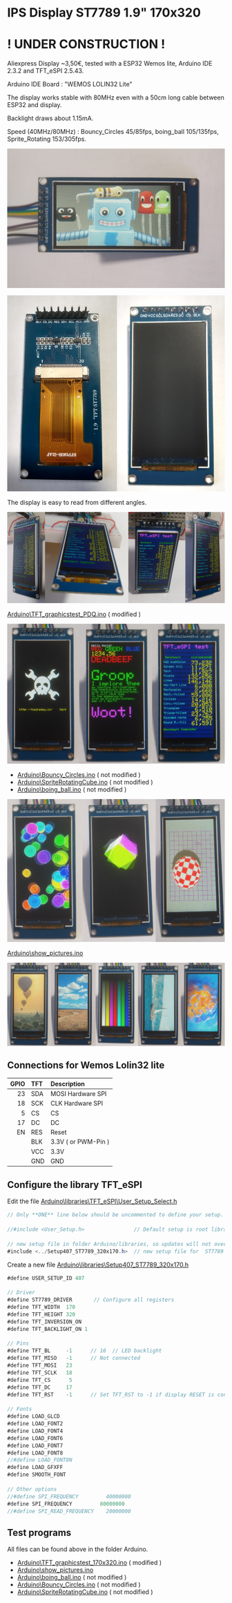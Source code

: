 # IPS Display ST7789 1.9" 170x320

# ! UNDER CONSTRUCTION !

Aliexpress Display ~3,50€, tested with a ESP32 Wemos lite, Arduino IDE 2.3.2 and TFT_eSPI 2.5.43.

Arduino IDE Board : "WEMOS LOLIN32 Lite"

The display works stable with 80MHz even with a 50cm long cable between ESP32 and display.

Backlight draws about 1.15mA.

Speed (40MHz/80MHz) : Bouncy_Circles 45/85fps, boing_ball 105/135fps, Sprite_Rotating 153/305fps.

![adabot](pictures/adabot.jpg)

![Display_170x320](pictures/Display_170x320.jpg)

The display is easy to read from different angles.

![angle](pictures/angles.jpg)

[Arduino\TFT_graphicstest_PDQ.ino](Arduino/TFT_graphicstest_170x320/TFT_graphicstest_170x320.ino) ( modified )

![graphicstest](pictures/graphicstest_3.jpg)


- [Arduino\Bouncy_Circles.ino](Arduino/Bouncy_Circles/Bouncy_Circles.ino) ( not modified )
- [Arduino\SpriteRotatingCube.ino](Arduino/SpriteRotatingCube/SpriteRotatingCube.ino) ( not modified )
- [Arduino\boing_ball.ino](Arduino/boing_ball/boing_ball.ino) ( not modified )

![Bouncy_Circles](pictures/dma_tests.jpg)

[Arduino\show_pictures.ino](Arduino/show_pictures/show_pictures.ino) 

![show_pictures](pictures/show_pictures.jpg)

## Connections for Wemos Lolin32 lite 

| GPIO | TFT   | Description         |
| ---: | :---- | :------------------ |
| 23   | SDA   | MOSI Hardware SPI   |
| 18   | SCK   | CLK  Hardware SPI   |
|  5   | CS    | CS                  |
| 17   | DC    | DC                  |
| EN   | RES   | Reset               |
|      | BLK   | 3.3V ( or PWM-Pin ) |
|      | VCC   | 3.3V                |
|      | GND   | GND                 |

## Configure the library TFT_eSPI

Edit the file [Arduino\libraries\TFT_eSPI\User_Setup_Select.h](Arduino/libraries/TFT_eSPI/User_Setup_Select.h )

```java
// Only **ONE** line below should be uncommented to define your setup.

//#include <User_Setup.h>                // Default setup is root library folder

// new setup file in folder Arduino/libraries, so updates will not overwrite your setups.
#include <../Setup407_ST7789_320x170.h>  // new setup file for  ST7789 170x320 
```
Create a new file [Arduino\libraries\Setup407_ST7789_320x170.h](Arduino/libraries/Setup407_ST7789_320x170.h) 

```java
#define USER_SETUP_ID 407

// Driver
#define ST7789_DRIVER       // Configure all registers
#define TFT_WIDTH  170
#define TFT_HEIGHT 320
#define TFT_INVERSION_ON
#define TFT_BACKLIGHT_ON 1

// Pins
#define TFT_BL     -1      // 16  // LED backlight
#define TFT_MISO   -1      // Not connected
#define TFT_MOSI   23
#define TFT_SCLK   18
#define TFT_CS      5 
#define TFT_DC     17
#define TFT_RST    -1      // Set TFT_RST to -1 if display RESET is connected to ESP32 board EN

// Fonts
#define LOAD_GLCD
#define LOAD_FONT2
#define LOAD_FONT4
#define LOAD_FONT6
#define LOAD_FONT7
#define LOAD_FONT8
//#define LOAD_FONT8N
#define LOAD_GFXFF
#define SMOOTH_FONT

// Other options
//#define SPI_FREQUENCY         40000000
#define SPI_FREQUENCY         80000000
//#define SPI_READ_FREQUENCY    20000000

```
## Test programs

All files can be found above in the folder Arduino.

- [Arduino\TFT_graphicstest_170x320.ino](Arduino/TFT_graphicstest_170x320/TFT_graphicstest_170x320.ino) ( modified )
- [Arduino\show_pictures.ino](Arduino/show_pictures/show_pictures.ino) 
- [Arduino\boing_ball.ino](Arduino/boing_ball/boing_ball.ino) ( not modified )
- [Arduino\Bouncy_Circles.ino](Arduino/Bouncy_Circles/Bouncy_Circles.ino) ( not modified )
- [Arduino\SpriteRotatingCube.ino](Arduino/SpriteRotatingCube/SpriteRotatingCube.ino) ( not modified )
 
